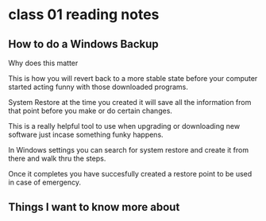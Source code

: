 # class 01 reading notes

## How to do a Windows Backup

Why does this matter

This is how you will revert back to a more stable state before your computer started acting funny with those downloaded programs.

System Restore at the time you created it will save all the information from that point before you make or do certain changes.

This is a really helpful tool to use when upgrading or downloading new software just incase something funky happens.

In Windows settings you can search for system restore and create it from there and walk thru the steps.

Once it completes you have succesfully created a restore point to be used in case of emergency.

## Things I want to know more about
